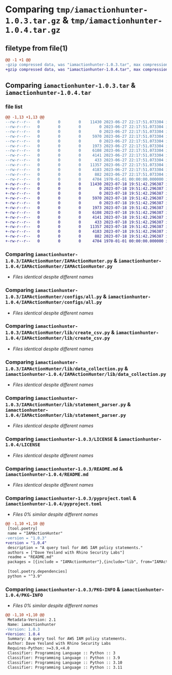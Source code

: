 # Comparing `tmp/iamactionhunter-1.0.3.tar.gz` & `tmp/iamactionhunter-1.0.4.tar.gz`

## filetype from file(1)

```diff
@@ -1 +1 @@
-gzip compressed data, was "iamactionhunter-1.0.3.tar", max compression
+gzip compressed data, was "iamactionhunter-1.0.4.tar", max compression
```

## Comparing `iamactionhunter-1.0.3.tar` & `iamactionhunter-1.0.4.tar`

### file list

```diff
@@ -1,13 +1,13 @@
--rw-r--r--   0        0        0    11430 2023-06-27 22:17:51.073304 iamactionhunter-1.0.3/IAMActionHunter/IAMActionHunter.py
--rw-r--r--   0        0        0        0 2023-06-27 22:17:51.073304 iamactionhunter-1.0.3/IAMActionHunter/__init__.py
--rw-r--r--   0        0        0        0 2023-06-27 22:17:51.073304 iamactionhunter-1.0.3/IAMActionHunter/configs/__init.py__
--rw-r--r--   0        0        0     5970 2023-06-27 22:17:51.073304 iamactionhunter-1.0.3/IAMActionHunter/configs/all.py
--rw-r--r--   0        0        0        0 2023-06-27 22:17:51.073304 iamactionhunter-1.0.3/IAMActionHunter/lib/__init__.py
--rw-r--r--   0        0        0     1973 2023-06-27 22:17:51.073304 iamactionhunter-1.0.3/IAMActionHunter/lib/create_csv.py
--rw-r--r--   0        0        0     6108 2023-06-27 22:17:51.073304 iamactionhunter-1.0.3/IAMActionHunter/lib/data_collection.py
--rw-r--r--   0        0        0     4141 2023-06-27 22:17:51.073304 iamactionhunter-1.0.3/IAMActionHunter/lib/statement_parser.py
--rw-r--r--   0        0        0      433 2023-06-27 22:17:51.073304 iamactionhunter-1.0.3/IAMActionHunter/lib/text_formatter.py
--rw-r--r--   0        0        0    11357 2023-06-27 22:17:51.073304 iamactionhunter-1.0.3/LICENSE
--rw-r--r--   0        0        0     4183 2023-06-27 22:17:51.073304 iamactionhunter-1.0.3/README.md
--rw-r--r--   0        0        0      882 2023-06-27 22:17:51.073304 iamactionhunter-1.0.3/pyproject.toml
--rw-r--r--   0        0        0     4704 1970-01-01 00:00:00.000000 iamactionhunter-1.0.3/PKG-INFO
+-rw-r--r--   0        0        0    11430 2023-07-18 19:51:42.296387 iamactionhunter-1.0.4/IAMActionHunter/IAMActionHunter.py
+-rw-r--r--   0        0        0        0 2023-07-18 19:51:42.296387 iamactionhunter-1.0.4/IAMActionHunter/__init__.py
+-rw-r--r--   0        0        0        0 2023-07-18 19:51:42.296387 iamactionhunter-1.0.4/IAMActionHunter/configs/__init.py__
+-rw-r--r--   0        0        0     5970 2023-07-18 19:51:42.296387 iamactionhunter-1.0.4/IAMActionHunter/configs/all.py
+-rw-r--r--   0        0        0        0 2023-07-18 19:51:42.296387 iamactionhunter-1.0.4/IAMActionHunter/lib/__init__.py
+-rw-r--r--   0        0        0     1973 2023-07-18 19:51:42.296387 iamactionhunter-1.0.4/IAMActionHunter/lib/create_csv.py
+-rw-r--r--   0        0        0     6108 2023-07-18 19:51:42.296387 iamactionhunter-1.0.4/IAMActionHunter/lib/data_collection.py
+-rw-r--r--   0        0        0     4141 2023-07-18 19:51:42.296387 iamactionhunter-1.0.4/IAMActionHunter/lib/statement_parser.py
+-rw-r--r--   0        0        0      433 2023-07-18 19:51:42.296387 iamactionhunter-1.0.4/IAMActionHunter/lib/text_formatter.py
+-rw-r--r--   0        0        0    11357 2023-07-18 19:51:42.296387 iamactionhunter-1.0.4/LICENSE
+-rw-r--r--   0        0        0     4183 2023-07-18 19:51:42.296387 iamactionhunter-1.0.4/README.md
+-rw-r--r--   0        0        0      882 2023-07-18 19:51:42.296387 iamactionhunter-1.0.4/pyproject.toml
+-rw-r--r--   0        0        0     4704 1970-01-01 00:00:00.000000 iamactionhunter-1.0.4/PKG-INFO
```

### Comparing `iamactionhunter-1.0.3/IAMActionHunter/IAMActionHunter.py` & `iamactionhunter-1.0.4/IAMActionHunter/IAMActionHunter.py`

 * *Files identical despite different names*

### Comparing `iamactionhunter-1.0.3/IAMActionHunter/configs/all.py` & `iamactionhunter-1.0.4/IAMActionHunter/configs/all.py`

 * *Files identical despite different names*

### Comparing `iamactionhunter-1.0.3/IAMActionHunter/lib/create_csv.py` & `iamactionhunter-1.0.4/IAMActionHunter/lib/create_csv.py`

 * *Files identical despite different names*

### Comparing `iamactionhunter-1.0.3/IAMActionHunter/lib/data_collection.py` & `iamactionhunter-1.0.4/IAMActionHunter/lib/data_collection.py`

 * *Files identical despite different names*

### Comparing `iamactionhunter-1.0.3/IAMActionHunter/lib/statement_parser.py` & `iamactionhunter-1.0.4/IAMActionHunter/lib/statement_parser.py`

 * *Files identical despite different names*

### Comparing `iamactionhunter-1.0.3/LICENSE` & `iamactionhunter-1.0.4/LICENSE`

 * *Files identical despite different names*

### Comparing `iamactionhunter-1.0.3/README.md` & `iamactionhunter-1.0.4/README.md`

 * *Files identical despite different names*

### Comparing `iamactionhunter-1.0.3/pyproject.toml` & `iamactionhunter-1.0.4/pyproject.toml`

 * *Files 0% similar despite different names*

```diff
@@ -1,10 +1,10 @@
 [tool.poetry]
 name = "IAMActionHunter"
-version = "1.0.3"
+version = "1.0.4"
 description = "A query tool for AWS IAM policy statements."
 authors = ["Dave Yesland with Rhino Security Labs"]
 readme = "README.md"
 packages = [{include = "IAMActionHunter"},{include="lib", from="IAMActionHunter"},{include="configs", from="IAMActionHunter"}]
 
 [tool.poetry.dependencies]
 python = "^3.9"
```

### Comparing `iamactionhunter-1.0.3/PKG-INFO` & `iamactionhunter-1.0.4/PKG-INFO`

 * *Files 0% similar despite different names*

```diff
@@ -1,10 +1,10 @@
 Metadata-Version: 2.1
 Name: iamactionhunter
-Version: 1.0.3
+Version: 1.0.4
 Summary: A query tool for AWS IAM policy statements.
 Author: Dave Yesland with Rhino Security Labs
 Requires-Python: >=3.9,<4.0
 Classifier: Programming Language :: Python :: 3
 Classifier: Programming Language :: Python :: 3.9
 Classifier: Programming Language :: Python :: 3.10
 Classifier: Programming Language :: Python :: 3.11
```

